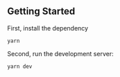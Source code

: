 ## Getting Started

First, install the dependency

```
yarn
```

Second, run the development server:

```bash
yarn dev
```
